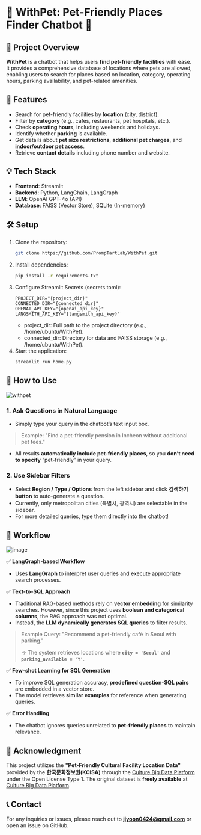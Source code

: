 # 🐾 WithPet: Pet-Friendly Places Finder Chatbot 🐾

## 📌 Project Overview

**WithPet** is a chatbot that helps users **find pet-friendly facilities** with ease. It provides a comprehensive database of locations where pets are allowed, enabling users to search for places based on location, category, operating hours, parking availability, and pet-related amenities.

## 🚀 Features

- Search for pet-friendly facilities by **location** (city, district).
- Filter by **category** (e.g., cafes, restaurants, pet hospitals, etc.).
- Check **operating hours**, including weekends and holidays.
- Identify whether **parking** is available.
- Get details about **pet size restrictions**, **additional pet charges**, and **indoor/outdoor pet access**.
- Retrieve **contact details** including phone number and website.

## 💡 Tech Stack

- **Frontend**: Streamlit
- **Backend**: Python, LangChain, LangGraph
- **LLM**: OpenAI GPT-4o (API)
- **Database**: FAISS (Vector Store), SQLite (In-memory)

## 🛠️ Setup

1. Clone the repository:
   ```bash
   git clone https://github.com/PrompTartLab/WithPet.git
   ```
2. Install dependencies:
   ```bash
   pip install -r requirements.txt
   ```
3. Configure Streamlit Secrets (secrets.toml):
   ```shell
   PROJECT_DIR="{project_dir}"
   CONNECTED_DIR="{connected_dir}"
   OPENAI_API_KEY="{openai_api_key}"
   LANGSMITH_API_KEY="{langsmith_api_key}"
   ```
   - project_dir: Full path to the project directory (e.g., /home/ubuntu/WithPet).
   - connected_dir: Directory for data and FAISS storage (e.g., /home/ubuntu/WithPet).
4. Start the application:
   ```bash
   streamlit run home.py
   ```

## 🎯 How to Use

![withpet](withpet.gif)

### 1. Ask Questions in Natural Language

- Simply type your query in the chatbot’s text input box.

> Example: "Find a pet-friendly pension in Incheon without additional pet fees."

- All results **automatically include pet-friendly places**, so you **don’t need to specify** “pet-friendly” in your query.

### 2. Use Sidebar Filters

- Select **Region / Type / Options** from the left sidebar and click **검색하기 button** to auto-generate a question.
- Currently, only metropolitan cities (특별시, 광역시) are selectable in the sidebar.
- For more detailed queries, type them directly into the chatbot!

## 🔎 Workflow

![image](https://github.com/user-attachments/assets/43e5f4d6-7157-4d7c-b3d0-b643a6afeebc)

✅ **LangGraph-based Workflow**

- Uses **LangGraph** to interpret user queries and execute appropriate search processes.

✅ **Text-to-SQL Approach**

- Traditional RAG-based methods rely on **vector embedding** for similarity searches. However, since this project uses **boolean and categorical columns**, the RAG approach was not optimal.
- Instead, the **LLM dynamically generates SQL queries** to filter results.

> Example Query: "Recommend a pet-friendly café in Seoul with parking."
>
> → The system retrieves locations where **`city = 'Seoul'`** and **`parking_available = 'Y'`**.

✅ **Few-shot Learning for SQL Generation**

- To improve SQL generation accuracy, **predefined question-SQL pairs** are embedded in a vector store.
- The model retrieves **similar examples** for reference when generating queries.

✅ **Error Handling**

- The chatbot ignores queries unrelated to **pet-friendly places** to maintain relevance.

## 📌 Acknowledgment

This project utilizes the **"Pet-Friendly Cultural Facility Location Data"** provided by the **한국문화정보원(KCISA)** through the [Culture Big Data Platform](https://www.bigdata-culture.kr/bigdata/user/main.do) under the Open License Type 1. The original dataset is **freely available** at [Culture Big Data Platform](https://www.bigdata-culture.kr/bigdata/user/data_market/detail.do?id=3c3d50c0-0337-11ee-a67e-69239d37dfae).

## 📞 Contact

For any inquiries or issues, please reach out to [**jiyoon0424@gmail.com**](mailto:jiyoon0424@gmail.com) or open an issue on GitHub.
